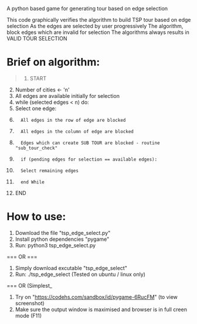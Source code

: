 A python based game for generating tour based on edge selection

This code graphically verifies the algorithm to build TSP tour based on edge selection
As the edges are selected by user progressively
   The algorithm, block edges which are invalid for selection
   The algorithms always results in VALID TOUR SELECTION

#   Brief on algorithm:

>
>1. START
2. Number of cities <- 'n' 
3. All edges are available initially for selection
4. while (selected edges < n) do:
5.    Select one edge:
6.       All edges in the row of edge are blocked
7.       All edges in the column of edge are blocked
8.       Edges which can create SUB TOUR are blocked - routine "sub_tour_check"
9.       if (pending edges for selection == available edges):
10.       Select remaining edges
11.       end While
12. END
         
# How to use:
   1. Download the file "tsp_edge_select.py"
   2. Install python dependencies "pygame"
   3. Run: python3 tsp_edge_select.py
   
   === OR ===
   
   1. Simply download excutable "tsp_edge_select"
   2. Run: ./tsp_edge_select
   (Tested on ubuntu / linux only)
   
   === OR (Simplest_
   1. Try on "https://codehs.com/sandbox/id/pygame-6RucFM"
   (to view screenshot)
   2. Make sure the output window is maximised and browser is in full creen mode (F11)
   
